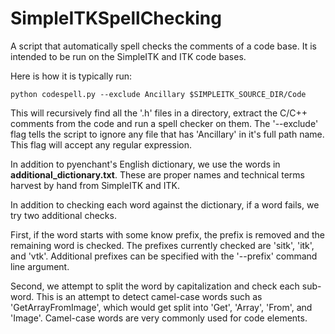 # SimpleITKSpellChecking

A script that automatically spell checks the comments of a code base.
It is intended to be run on the SimpleITK and ITK code bases.

Here is how it is typically run:

    python codespell.py --exclude Ancillary $SIMPLEITK_SOURCE_DIR/Code

This will recursively find all the '.h' files in a directory, extract
the C/C++ comments from the code and run a spell checker on them.
The '--exclude' flag tells the script to ignore any file that has
'Ancillary' in it's full path name.  This flag will accept any
regular expression.

In addition to pyenchant's English dictionary, we use the words in 
**additional_dictionary.txt**.  These are proper names and technical
terms harvest by hand from SimpleITK and ITK.

In addition to checking each word against the dictionary, if a word
fails, we try two additional checks.

First, if the word starts with some know prefix, the prefix is removed 
and the remaining word is checked.  The prefixes currently checked
are 'sitk', 'itk', and 'vtk'.  Additional prefixes can be specified
with the '--prefix' command line argument.

Second, we attempt to split the word by capitalization and check each
sub-word.  This is an attempt to detect camel-case words such as
'GetArrayFromImage', which would get split into 'Get', 'Array', 'From',
and 'Image'.  Camel-case words are very commonly used for code elements.
